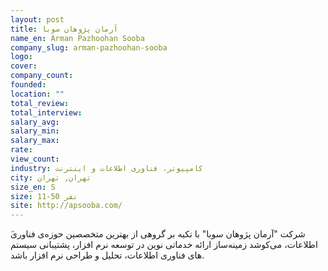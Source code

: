 ```yaml
---
layout: post
title: آرمان پژوهان سوبا
name_en: Arman Pazhoohan Sooba
company_slug: arman-pazhoohan-sooba
logo: 
cover: 
company_count:
founded:
location: ""
total_review: 
total_interview: 
salary_avg: 
salary_min: 
salary_max: 
rate: 
view_count: 
industry: کامپیوتر، فناوری اطلاعات و اینترنت
city: تهران, تهران
size_en: S
size: 11-50 نفر
site: http://apsooba.com/
---
```


َشرکت "آرمان پژوهان سوبا" با تکیه بر گروهی از بهترین متخصصین حوزه‌ی فناوری اطلاعات، می‌کوشد زمینه‌ساز ارائه خدماتی نوین در توسعه نرم افزار، پشتیبانی سیستم های فناوری اطلاعات، تحلیل و طراحی نرم افزار باشد.